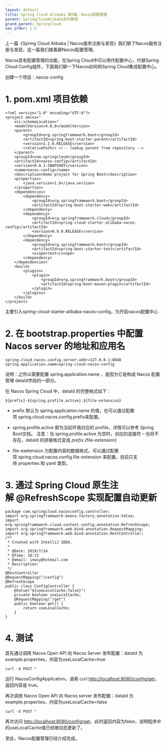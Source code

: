 ```yaml
---
layout: default
title: Spring Cloud Alibaba 第5篇：Nacos配置管理
parent: SpringCloudAlibaba系列教程
grand_parent: SpringCloud
nav_order: 1.5
---
```


上一篇《Spring Cloud Alibaba | Nacos服务注册与发现》我们聊了Nacos服务注册与发现，这一篇我们接着聊Nacos配置管理。

Nacos具有配置管理的功能，在Spring Cloud中可以用作配置中心，代替Spring Cloud Config组件，下面我们聊一下Nacos如何和Spring Cloud集成配置中心。

创建一个项目：nacos-config

# 1. pom.xml 项目依赖

```
<?xml version="1.0" encoding="UTF-8"?>
<project xmlns="
    xsi:schemaLocation="
    <modelVersion>4.0.0</modelVersion>
    <parent>
        <groupId>org.springframework.boot</groupId>
        <artifactId>spring-boot-starter-parent</artifactId>
        <version>2.1.6.RELEASE</version>
        <relativePath/> <!-- lookup parent from repository -->
    </parent>
    <groupId>com.springcloud</groupId>
    <artifactId>nacos-config</artifactId>
    <version>0.0.1-SNAPSHOT</version>
    <name>nacos-config</name>
    <description>Demo project for Spring Boot</description>
    <properties>
        <java.version>1.8</java.version>
    </properties>
    <dependencies>
        <dependency>
            <groupId>org.springframework.boot</groupId>
            <artifactId>spring-boot-starter-web</artifactId>
        </dependency>
        <dependency>
            <groupId>org.springframework.cloud</groupId>
            <artifactId>spring-cloud-starter-alibaba-nacos-config</artifactId>
            <version>0.9.0.RELEASE</version>
        </dependency>
        <dependency>
            <groupId>org.springframework.boot</groupId>
            <artifactId>spring-boot-starter-test</artifactId>
            <scope>test</scope>
        </dependency>
    </dependencies>
    <build>
        <plugins>
            <plugin>
                <groupId>org.springframework.boot</groupId>
                <artifactId>spring-boot-maven-plugin</artifactId>
            </plugin>
        </plugins>
    </build>
</project>
```

主要引入spring-cloud-starter-alibaba-nacos-config，为开启nacos配置中心

# 2. 在 bootstrap.properties 中配置 Nacos server 的地址和应用名

```
spring.cloud.nacos.config.server-addr=127.0.0.1:8848
spring.application.name=spring-cloud-nacos-config
```

说明：之所以需要配置 spring.application.name ，是因为它是构成 Nacos 配置管理 dataId字段的一部分。

在 Nacos Spring Cloud 中，dataId 的完整格式如下：

```
${prefix}-${spring.profile.active}.${file-extension}
```

- prefix 默认为 spring.application.name 的值，也可以通过配置项 spring.cloud.nacos.config.prefix来配置。

- spring.profile.active 即为当前环境对应的 profile，详情可以参考 Spring Boot文档。 注意：当 spring.profile.active 为空时，对应的连接符 – 也将不存在，dataId 的拼接格式变成 ${prefix}.${file-extension}

- file-exetension 为配置内容的数据格式，可以通过配置项 spring.cloud.nacos.config.file-extension 来配置。目前只支持 properties 和 yaml 类型。

# 3. 通过 Spring Cloud 原生注解 @RefreshScope 实现配置自动更新

```
package com.springcloud.nacosconfig.controller;
import org.springframework.beans.factory.annotation.Value;
import org.springframework.cloud.context.config.annotation.RefreshScope;
import org.springframework.web.bind.annotation.RequestMapping;
import org.springframework.web.bind.annotation.RestController;
/**
 * Created with IntelliJ IDEA.
 *
 * @Date: 2019/7/14
 * @Time: 18:13
 * @email: inwsy@hotmail.com
 * Description:
 */
@RestController
@RequestMapping("/config")
@RefreshScope
public class ConfigController {
    @Value("${useLocalCache:false}")
    private boolean useLocalCache;
    @RequestMapping("/get")
    public boolean get() {
        return useLocalCache;
    }
}
```

# 4. 测试

首先通过调用 Nacos Open API 向 Nacos Server 发布配置：dataId 为example.properties，内容为useLocalCache=true

```
curl -X POST "
```

运行 NacosConfigApplication，调用 curl [http://localhost:8080/config/get](http://localhost:8080/config/get)，返回内容是 true。

再次调用 Nacos Open API 向 Nacos server 发布配置：dataId 为example.properties，内容为useLocalCache=false

```
curl -X POST "
```

再次访问 [http://localhost:8080/config/get](http://localhost:8080/config/get)，此时返回内容为false，说明程序中的useLocalCache值已经被动态更新了。

至此，Nacos配置管理已经介绍完成。